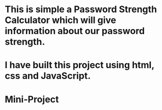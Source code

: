 # This is simple a Password Strength Calculator which will give information about our password strength. 

# I have built this project using html, css and JavaScript.

# Mini-Project
